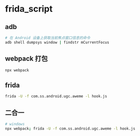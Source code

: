 # frida_script

## adb
```bash
# 在 Android 设备上获取当前焦点窗口信息的命令
adb shell dumpsys window | findstr mCurrentFocus
```

## webpack 打包
```bash
npx webpack
```

## frida
```bash
frida -U -f com.ss.android.ugc.aweme -l hook.js
```

## 二合一
```bash
# windows
npx webpack; frida -U -f com.ss.android.ugc.aweme -l hook.js 
```